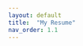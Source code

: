 ```yaml
---
layout: default
title:  "My Resume"
nav_order: 1.1
---
```


<object data="../assets/pdf/NhiVo_Resume_July2022.pdf" width="700" height="700" type='application/pdf'></object>
